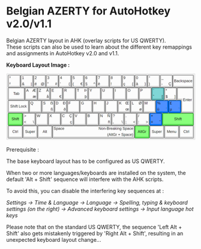 # Belgian AZERTY for AutoHotkey v2.0/v1.1

Belgian AZERTY layout in AHK (overlay scripts for US QWERTY).  
These scripts can also be used to learn about the different key remappings and assignments in AutoHotkey v2.0 and v1.1.

**Keyboard Layout Image&nbsp;:**

![Belgian AZERTY (Shift Lock for letters and digits) - Keyboard Layout Image](Belgian%20AZERTY%20(Shift%20Lock%20for%20letters%20and%20digits)%20-%20Keyboard%20Layout%20Image.png)

Prerequisite&nbsp;:

The base keyboard layout has to be configured as US QWERTY.

When two or more languages/keyboards are installed on the system, the default 'Alt + Shift' sequence will interfere with the AHK scripts.

To avoid this, you can disable the interfering key sequences at&nbsp;:

*Settings -&gt; Time &amp; Language -&gt; Language -&gt; Spelling, typing &amp; keyboard settings (on the right) -&gt; Advanced keyboard settings -&gt; Input language hot keys*

Please note that on the standard US QWERTY, the sequence 'Left Alt + Shift' also gets mistakenly triggered by 'Right Alt + Shift', resulting in an unexpected keyboard layout change...
